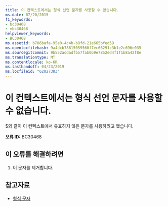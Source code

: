 ```yaml
---
title: 이 컨텍스트에서는 형식 선언 문자를 사용할 수 없습니다.
ms.date: 07/20/2015
f1_keywords:
- bc30468
- vbc30468
helpviewer_keywords:
- BC30468
ms.assetid: b786bafa-95e0-4c4b-b8fd-21e665bfed59
ms.openlocfilehash: 9a4dcb78815059560f7ec66291c3b1e2c696e035
ms.sourcegitcommit: 9b552addadfb57fab0b9e7852ed4f1f1b8a42f8e
ms.translationtype: MT
ms.contentlocale: ko-KR
ms.lasthandoff: 04/23/2019
ms.locfileid: "62027383"
---
```

# <a name="type-declaration-characters-are-not-valid-in-this-context"></a>이 컨텍스트에서는 형식 선언 문자를 사용할 수 없습니다.
$와 같이 이 컨텍스트에서 유효하지 않은 문자를 사용하려고 했습니다.  
  
 **오류 ID:** BC30468  
  
## <a name="to-correct-this-error"></a>이 오류를 해결하려면  
  
1. 이 문자를 제거합니다.  
  
## <a name="see-also"></a>참고자료

- [형식 문자](../../visual-basic/programming-guide/language-features/data-types/type-characters.md)
